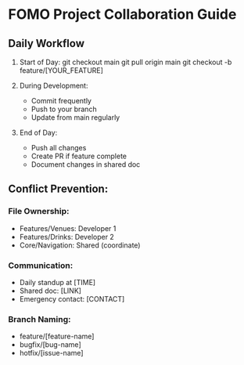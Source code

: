 # FOMO Project Collaboration Guide

## Daily Workflow

1. Start of Day:
   git checkout main
   git pull origin main
   git checkout -b feature/[YOUR_FEATURE]

2. During Development:
   - Commit frequently
   - Push to your branch
   - Update from main regularly

3. End of Day:
   - Push all changes
   - Create PR if feature complete
   - Document changes in shared doc

## Conflict Prevention:

### File Ownership:
- Features/Venues: Developer 1
- Features/Drinks: Developer 2
- Core/Navigation: Shared (coordinate)

### Communication:
- Daily standup at [TIME]
- Shared doc: [LINK]
- Emergency contact: [CONTACT]

### Branch Naming:
- feature/[feature-name]
- bugfix/[bug-name]
- hotfix/[issue-name]
